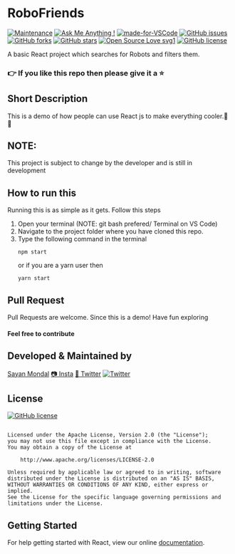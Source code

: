 # RoboFriends
[![Maintenance](https://img.shields.io/badge/Maintained%3F-yes-green.svg)](https://GitHub.com/Naereen/StrapDown.js/graphs/commit-activity) [![Ask Me Anything !](https://img.shields.io/badge/Ask%20me-anything-1abc9c.svg)](https://GitHub.com/Naereen/ama) [![made-for-VSCode](https://img.shields.io/badge/Made%20for-VSCode-1f425f.svg)](https://code.visualstudio.com/) [![GitHub issues](https://img.shields.io/github/issues/S-ayanide/Flutter-BackgroundChanger.svg)](https://github.com/S-ayanide/Flutter-BackgroundChanger/issues)
[![GitHub forks](https://img.shields.io/github/forks/S-ayanide/Flutter-BackgroundChanger.svg?style=social)](https://github.com/S-ayanide/Flutter-BackgroundChanger/network) [![GitHub stars](https://img.shields.io/github/stars/S-ayanide/Flutter-BackgroundChanger.svg?style=social)](https://github.com/S-ayanide/Flutter-BackgroundChanger/stargazers) [![Open Source Love svg1](https://badges.frapsoft.com/os/v1/open-source.svg?v=103)](https://github.com/ellerbrock/open-source-badges/)
[![GitHub license](https://img.shields.io/github/license/S-ayanide/Flutter-BackgroundChanger.svg?style=plastic)](https://github.com/S-ayanide/Flutter-BackgroundChanger/blob/master/LICENSE)

A basic React project which searches for Robots and filters them.
### 👉 If you like this repo then please give it a ⭐️

## Short Description
This is a demo of how people can use React js to make everything cooler.📳✨

## NOTE:
This project is subject to change by the developer and is still in development

## How to run this
Running this is as simple as it gets. Follow this steps
1. Open your terminal (NOTE: git bash prefered/ Terminal on VS Code)
2. Navigate to the project folder where you have cloned this repo.
3. Type the following command in the terminal 
     ```
     npm start
     ```
   or if you are a yarn user then
     ```
     yarn start
     ```
     
## Pull Request

Pull Requests are welcome. Since this is a demo! Have fun exploring

#### Feel free to contribute

## Developed & Maintained by
[Sayan Mondal](https://github.com/S-ayanide) 
[📷 Insta](https://www.instagram.com/s_ayanide/)
[🐤 Twitter](https://www.instagram.com/s_ayanide/) [![Twitter](https://img.shields.io/twitter/url/https/github.com/S-ayanide/Flutter-BackgroundChanger.svg?style=social)](https://twitter.com/intent/tweet?text=Wow:&url=https%3A%2F%2Fgithub.com%2FS-ayanide%2FFlutter-BackgroundChanger)

## License 
[![GitHub license](https://img.shields.io/github/license/S-ayanide/Flutter-BackgroundChanger.svg?style=for-the-badge)](https://github.com/S-ayanide/Flutter-BackgroundChanger/blob/master/LICENSE)
```Copyright 2019 Sayan Mondal

Licensed under the Apache License, Version 2.0 (the "License");
you may not use this file except in compliance with the License.
You may obtain a copy of the License at

    http://www.apache.org/licenses/LICENSE-2.0

Unless required by applicable law or agreed to in writing, software
distributed under the License is distributed on an "AS IS" BASIS,
WITHOUT WARRANTIES OR CONDITIONS OF ANY KIND, either express or implied.
See the License for the specific language governing permissions and
limitations under the License.
```

## Getting Started
For help getting started with React, view our online [documentation](https://reactjs.org).
